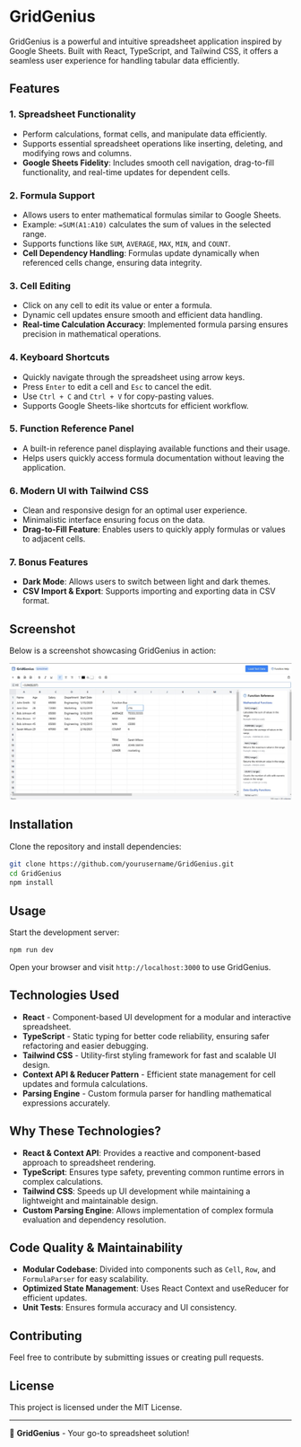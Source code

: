# GridGenius

GridGenius is a powerful and intuitive spreadsheet application inspired by Google Sheets. Built with React, TypeScript, and Tailwind CSS, it offers a seamless user experience for handling tabular data efficiently.

## Features

### 1. **Spreadsheet Functionality**
   - Perform calculations, format cells, and manipulate data efficiently.
   - Supports essential spreadsheet operations like inserting, deleting, and modifying rows and columns.
   - **Google Sheets Fidelity**: Includes smooth cell navigation, drag-to-fill functionality, and real-time updates for dependent cells.

### 2. **Formula Support**
   - Allows users to enter mathematical formulas similar to Google Sheets.
   - Example: `=SUM(A1:A10)` calculates the sum of values in the selected range.
   - Supports functions like `SUM`, `AVERAGE`, `MAX`, `MIN`, and `COUNT`.
   - **Cell Dependency Handling**: Formulas update dynamically when referenced cells change, ensuring data integrity.

### 3. **Cell Editing**
   - Click on any cell to edit its value or enter a formula.
   - Dynamic cell updates ensure smooth and efficient data handling.
   - **Real-time Calculation Accuracy**: Implemented formula parsing ensures precision in mathematical operations.

### 4. **Keyboard Shortcuts**
   - Quickly navigate through the spreadsheet using arrow keys.
   - Press `Enter` to edit a cell and `Esc` to cancel the edit.
   - Use `Ctrl + C` and `Ctrl + V` for copy-pasting values.
   - Supports Google Sheets-like shortcuts for efficient workflow.

### 5. **Function Reference Panel**
   - A built-in reference panel displaying available functions and their usage.
   - Helps users quickly access formula documentation without leaving the application.

### 6. **Modern UI with Tailwind CSS**
   - Clean and responsive design for an optimal user experience.
   - Minimalistic interface ensuring focus on the data.
   - **Drag-to-Fill Feature**: Enables users to quickly apply formulas or values to adjacent cells.

### 7. **Bonus Features**
   - **Dark Mode**: Allows users to switch between light and dark themes.
   - **CSV Import & Export**: Supports importing and exporting data in CSV format.
   
## Screenshot

Below is a screenshot showcasing GridGenius in action:

![GridGenius Screenshot](images\img1.jpg)

## Installation

Clone the repository and install dependencies:

```sh
git clone https://github.com/yourusername/GridGenius.git
cd GridGenius
npm install
```

## Usage

Start the development server:

```sh
npm run dev
```

Open your browser and visit `http://localhost:3000` to use GridGenius.

## Technologies Used

- **React** - Component-based UI development for a modular and interactive spreadsheet.
- **TypeScript** - Static typing for better code reliability, ensuring safer refactoring and easier debugging.
- **Tailwind CSS** - Utility-first styling framework for fast and scalable UI design.
- **Context API & Reducer Pattern** - Efficient state management for cell updates and formula calculations.
- **Parsing Engine** - Custom formula parser for handling mathematical expressions accurately.

## Why These Technologies?

- **React & Context API**: Provides a reactive and component-based approach to spreadsheet rendering.
- **TypeScript**: Ensures type safety, preventing common runtime errors in complex calculations.
- **Tailwind CSS**: Speeds up UI development while maintaining a lightweight and maintainable design.
- **Custom Parsing Engine**: Allows implementation of complex formula evaluation and dependency resolution.

## Code Quality & Maintainability

- **Modular Codebase**: Divided into components such as `Cell`, `Row`, and `FormulaParser` for easy scalability.
- **Optimized State Management**: Uses React Context and useReducer for efficient updates.
- **Unit Tests**: Ensures formula accuracy and UI consistency.

## Contributing

Feel free to contribute by submitting issues or creating pull requests.

## License

This project is licensed under the MIT License.

---

🚀 **GridGenius** - Your go-to spreadsheet solution!

